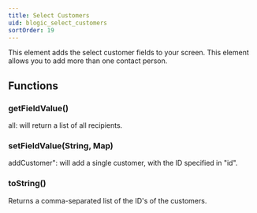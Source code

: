 ```yaml
---
title: Select Customers
uid: blogic_select_customers
sortOrder: 19
---
```


This element adds the select customer fields to your screen. This element allows you to add more than one contact person.

## Functions

### getFieldValue()

all: will return a list of all recipients.

### setFieldValue(String, Map)

addCustomer": will add a single customer, with the ID specified in "id".

### toString()

Returns a comma-separated list of the ID's of the customers.
